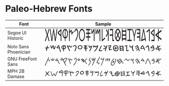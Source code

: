 # Paleo-Hebrew Fonts

<table>
  <thead>
    <tr>
      <th>Font</th><th>Sample</th>
    </tr>
  </thead>
  <tbody>
    <tr>
      <td>Segoe UI Historic</td>
      <td><img height="40" src="./segoe_ui_historic/sample.svg" alt="Segoe UI Historic sample" title="Segoe UI Historic"></td>
    </tr>
    <tr>
      <td>Noto Sans Phoenician</td>
      <td><img src="./noto_sans_phoenician/sample.svg" alt="Noto Sans Phoenician sample" title="Noto Sans Phoenician"></td>
    </tr>
    <tr>
      <td>GNU FreeFont Sans</td>
      <td><img src="./free_sans/sample.svg" alt="GNU FreeFont Sans sample" title="GNU FreeFont Sans"></td>
    </tr>
    <tr>
      <td>MPH 2B Damase</td>
      <td><img src="./mph_2b_damase/sample.svg" alt="MPH 2B Damase sample" title="MPH 2B Damase"></td>
    </tr>
  </tbody>
</table>
